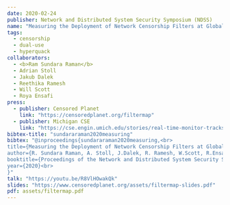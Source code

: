 ```yaml
---
date: 2020-02-24
publisher: Network and Distributed System Security Symposium (NDSS)
name: "Measuring the Deployment of Network Censorship Filters at Global Scale"
tags:
  - censorship
  - dual-use
  - hyperquack
collaborators:
  - <b>Ram Sundara Raman</b>
  - Adrian Stoll
  - Jakub Dalek
  - Reethika Ramesh
  - Will Scott
  - Roya Ensafi
press:
  - publisher: Censored Planet
    link: "https://censoredplanet.org/filtermap"
  - publisher: Michigan CSE
    link: "https://cse.engin.umich.edu/stories/real-time-monitor-tracks-the-growing-use-of-network-filters-for-censorship"
bibtex-title: "sundararaman2020measuring"
bibtex: "@inproceedings{sundararaman2020measuring,<br>
title={Measuring the Deployment of Network Censorship Filters at Global Scale},<br>
author={R. Sundara Raman, A. Stoll, J.Dalek, R. Ramesh, W.Scott, R.Ensafi},<br>
booktitle={Proceedings of the Network and Distributed System Security Symposium, NDSS 2020, San Diego, California, USA},<br>
year={2020}<br>
}"
talk: "https://youtu.be/R8VlHOwakQk"
slides: "https://www.censoredplanet.org/assets/filtermap-slides.pdf"
pdf: assets/filtermap.pdf
---
```

